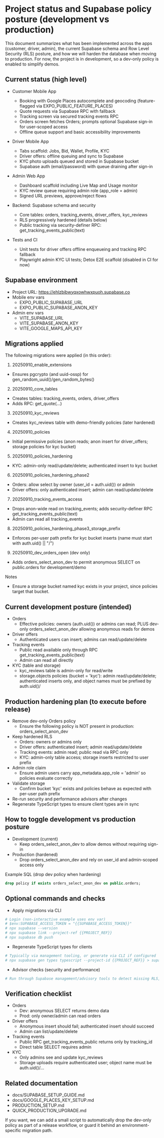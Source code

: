 # Project status and Supabase policy posture (development vs production)

This document summarizes what has been implemented across the apps (customer, driver, admin), the current Supabase schema and Row Level Security (RLS) posture, and how we will harden the database when moving to production. For now, the project is in development, so a dev-only policy is enabled to simplify demos.

## Current status (high level)

- Customer Mobile App
  - Booking with Google Places autocomplete and geocoding (feature-flagged via EXPO_PUBLIC_FEATURE_PLACES)
  - Quote requests via Supabase RPC with fallback
  - Tracking screen via secured tracking events RPC
  - Orders screen fetches Orders; prompts optional Supabase sign-in for user-scoped access
  - Offline queue support and basic accessibility improvements

- Driver Mobile App
  - Tabs scaffold: Jobs, Bid, Wallet, Profile, KYC
  - Driver offers: offline queuing and sync to Supabase
  - KYC photo uploads queued and stored in Supabase bucket
  - Supabase auth (email/password) with queue draining after sign-in

- Admin Web App
  - Dashboard scaffold including Live Map and Usage monitor
  - KYC review queue requiring admin role (app_role = admin)
  - Signed URL previews, approve/reject flows

- Backend: Supabase schema and security
  - Core tables: orders, tracking_events, driver_offers, kyc_reviews
  - RLS progressively hardened (details below)
  - Public tracking via security-definer RPC: get_tracking_events_public(text)

- Tests and CI
  - Unit tests for driver offers offline enqueueing and tracking RPC fallback
  - Playwright admin KYC UI tests; Detox E2E scaffold (disabled in CI for now)

## Supabase environment

- Project URL: https://ehlzbibwyqxowhwxpuoh.supabase.co
- Mobile env vars
  - EXPO_PUBLIC_SUPABASE_URL
  - EXPO_PUBLIC_SUPABASE_ANON_KEY
- Admin env vars
  - VITE_SUPABASE_URL
  - VITE_SUPABASE_ANON_KEY
  - VITE_GOOGLE_MAPS_API_KEY

## Migrations applied

The following migrations were applied (in this order):

1) 20250910_enable_extensions
- Ensures pgcrypto (and uuid-ossp) for gen_random_uuid()/gen_random_bytes()

2) 20250910_core_tables
- Creates tables: tracking_events, orders, driver_offers
- Adds RPC: get_quote(...)

3) 20250910_kyc_reviews
- Creates kyc_reviews table with demo-friendly policies (later hardened)

4) 20250910_policies
- Initial permissive policies (anon reads; anon insert for driver_offers; storage policies for kyc bucket)

5) 20250910_policies_hardening
- KYC: admin-only read/update/delete; authenticated insert to kyc bucket

6) 20250910_policies_hardening_phase2
- Orders: allow select by owner (user_id = auth.uid()) or admin
- Driver offers: only authenticated insert; admin can read/update/delete

7) 20250910_tracking_events_access
- Drops anon-wide read on tracking_events; adds security-definer RPC get_tracking_events_public(text)
- Admin can read all tracking_events

8) 20250910_policies_hardening_phase3_storage_prefix
- Enforces per-user path prefix for kyc bucket inserts (name must start with auth.uid() || "/")

9) 20250910_dev_orders_open (dev only)
- Adds orders_select_anon_dev to permit anonymous SELECT on public.orders for development/demo

Notes
- Ensure a storage bucket named kyc exists in your project, since policies target that bucket.

## Current development posture (intended)

- Orders
  - Effective policies: owners (auth.uid()) or admins can read; PLUS dev-only orders_select_anon_dev allowing anonymous reads for demos
- Driver offers
  - Authenticated users can insert; admins can read/update/delete
- Tracking events
  - Public read available only through RPC get_tracking_events_public(text)
  - Admin can read all directly
- KYC (table and storage)
  - kyc_reviews table is admin-only for read/write
  - storage.objects policies (bucket = 'kyc'): admin read/update/delete; authenticated inserts only, and object names must be prefixed by auth.uid()/

## Production hardening plan (to execute before release)

- Remove dev-only Orders policy
  - Ensure the following policy is NOT present in production: orders_select_anon_dev
- Keep hardened RLS
  - Orders: owners or admins only
  - Driver offers: authenticated insert; admin read/update/delete
  - Tracking events: admin read; public read via RPC only
  - KYC: admin-only table access; storage inserts restricted to user prefix
- Admin role claim
  - Ensure admin users carry app_metadata.app_role = 'admin' so policies evaluate correctly
- Validate storage
  - Confirm bucket 'kyc' exists and policies behave as expected with per-user path prefix
- Re-run security and performance advisors after changes
- Regenerate TypeScript types to ensure client types are in sync

## How to toggle development vs production posture

- Development (current)
  - Keep orders_select_anon_dev to allow demos without requiring sign-in
- Production (hardened)
  - Drop orders_select_anon_dev and rely on user_id and admin-scoped access only

Example SQL (drop dev policy when hardening)
```sql path=null start=null
drop policy if exists orders_select_anon_dev on public.orders;
```

## Optional commands and checks

- Apply migrations via CLI
```bash path=null start=null
# Login (non-interactive example uses env var)
# $env:SUPABASE_ACCESS_TOKEN = "{{SUPABASE_ACCESS_TOKEN}}"
# npx supabase --version
# npx supabase link --project-ref {{PROJECT_REF}}
# npx supabase db push
```

- Regenerate TypeScript types for clients
```bash path=null start=null
# Typically via management tooling, or generate via CLI if configured
# npx supabase gen types typescript --project-id {{PROJECT_REF}} > supabase.types.ts
```

- Advisor checks (security and performance)
```bash path=null start=null
# Run through Supabase management/advisory tools to detect missing RLS, unused indexes, etc.
```

## Verification checklist

- Orders
  - Dev: anonymous SELECT returns demo data
  - Prod: only owner/admin can read orders
- Driver offers
  - Anonymous insert should fail; authenticated insert should succeed
  - Admin can list/update/delete
- Tracking events
  - Public RPC get_tracking_events_public returns only by tracking_id
  - Direct table SELECT requires admin
- KYC
  - Only admins see and update kyc_reviews
  - Storage uploads require authenticated user; object name must be auth.uid()/...

## Related documentation

- docs/SUPABASE_SETUP_GUIDE.md
- docs/GOOGLE_PLACES_KEY_SETUP.md
- PRODUCTION_SETUP.md
- QUICK_PRODUCTION_UPGRADE.md

If you want, we can add a small script to automatically drop the dev-only policy as part of a release workflow, or guard it behind an environment-specific migration path.

